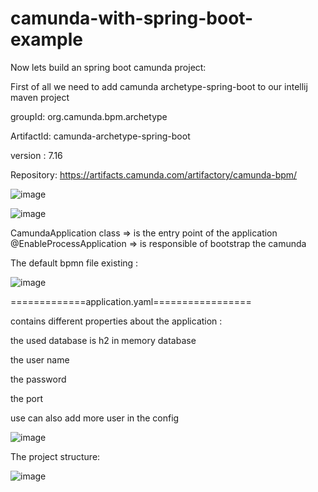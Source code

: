 # camunda-with-spring-boot-example
Now lets build an spring boot camunda project: 

First of all we need to add camunda archetype-spring-boot to our intellij maven project

groupId: org.camunda.bpm.archetype

ArtifactId: camunda-archetype-spring-boot

version : 7.16

Repository: https://artifacts.camunda.com/artifactory/camunda-bpm/

![image](https://github.com/ghailen/camunda-with-spring-boot-example/assets/36199753/8dfdf1ae-744a-4013-9ccf-7f0427b79a77)

![image](https://github.com/ghailen/camunda-with-spring-boot-example/assets/36199753/28906e4b-ef2a-466b-8521-b0094ccd1b58)

CamundaApplication class => is the entry point of the application
@EnableProcessApplication => is responsible of bootstrap the camunda


The default bpmn file existing : 

![image](https://github.com/ghailen/camunda-with-spring-boot-example/assets/36199753/8119c0b5-682f-4abf-bdba-6152a64397af)


=============application.yaml=================

contains different properties about the application :

the used database is h2 in memory database

the user name

the password 

the port

use can also add more user in the config


![image](https://github.com/ghailen/camunda-with-spring-boot-example/assets/36199753/1ab9fb86-e6de-485e-9725-b95452cf83b8)

The project structure: 

![image](https://github.com/ghailen/camunda-with-spring-boot-example/assets/36199753/6ab87680-bfe7-4740-b64e-0d3750dc5d30)

